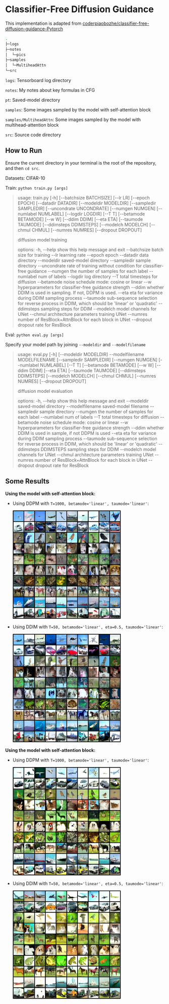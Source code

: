 # Classifier-Free Diffusion Guidance

This implementation is adapted from [coderpiaobozhe/classifier-free-diffusion-guidance-Pytorch](https://github.com/coderpiaobozhe/classifier-free-diffusion-guidance-Pytorch)

```bash
.
├─logs
├─notes
│  └─pics
├─samples
│  └─MultiheadAttn
└─src
```

`logs`: Tensorboard log directory

`notes`: My notes about key formulas in CFG

`pt`: Saved-model directory

`samples`: Some images sampled by the model with self-attention block

`samples/MultiheadAttn`: Some images sampled by the model with multihead-attention block

`src`: Source code directory

## How to Run

Ensure the current directory in your terminal is the root of the repository, and then `cd src`.

Datasets: CIFAR-10

Train: `python train.py [args]`

> usage: train.py [-h] [--batchsize BATCHSIZE] [--lr LR] [--epoch EPOCH] [--datadir DATADIR] [--modeldir MODELDIR] [--sampledir SAMPLEDIR] [--uncondrate UNCONDRATE] [--numgen NUMGEN] [--numlabel NUMLABEL] [--logdir LOGDIR] [--T T] [--betamode BETAMODE] [--w W] [--ddim DDIM] [--eta ETA] [--taumode TAUMODE] [--ddimsteps DDIMSTEPS] [--modelch MODELCH] [--chmul CHMUL] [--numres NUMRES] [--dropout DROPOUT]
>
> diffusion model training
>
> options:
>   -h, --help    show this help message and exit
>   --batchsize    batch size for training
>   --lr    learning rate
>   --epoch    epoch
>   --datadir    data directory
>   --modeldir    saved-model directory
>   --sampledir    sample directory
>   --uncondrate    rate of training without condition for classifier-free guidance
>   --numgen    the number of samples for each label
>   --numlabel    num of labels
>   --logdir    log directory
>   --T    total timesteps for diffusion
>   --betamode    noise schedule mode: cosine or linear
>   --w    hyperparameters for classifier-free guidance strength
>   --ddim    whether DDIM is used in sampling. If not, DDPM is used.
>   --eta    eta for variance during DDIM sampling process
>   --taumode    sub-sequence selection for reverse process in DDIM, which should be 'linear' or 'quadratic'
>   --ddimsteps    sampling steps for DDIM
>   --modelch    model channels for UNet
>   --chmul    architecture parameters training UNet
>   --numres    number of ResBlock+AttnBlock for each block in UNet
>   --dropout    dropout rate for ResBlock

Eval: `python eval.py [args]`

Specify your model path by joining `--modeldir` and `--modelfilename`

> usage: eval.py [-h] [--modeldir MODELDIR] --modelfilename MODELFILENAME [--sampledir SAMPLEDIR] [--numgen NUMGEN] [--numlabel NUMLABEL] [--T T] [--betamode BETAMODE] [--w W] [--ddim DDIM] [--eta ETA] [--taumode TAUMODE] [--ddimsteps DDIMSTEPS] [--modelch MODELCH] [--chmul CHMUL] [--numres NUMRES] [--dropout DROPOUT]
>
> diffusion model evaluation
>
> options:
>   -h, --help    show this help message and exit
>   --modeldir    saved-model directory
>   --modelfilename    saved-model filename
>   --sampledir    sample directory
>   --numgen    the number of samples for each label
>   --numlabel    num of labels
>   --T    total timesteps for diffusion
>   --betamode    noise schedule mode: cosine or linear
>   --w    hyperparameters for classifier-free guidance strength
>   --ddim    whether DDIM is used in sample, if not DDPM is used
>   --eta    eta for variance during DDIM sampling process
>   --taumode    sub-sequence selection for reverse process in DDIM, which should be 'linear' or 'quadratic'
>   --ddimsteps DDIMSTEPS    sampling steps for DDIM
>   --modelch    model channels for UNet
>   --chmul    architecture parameters training UNet
>   --numres    number of ResBlock+AttnBlock for each block in UNet
>   --dropout    dropout rate for ResBlock

## Some Results

**Using the model with self-attention block:**

- Using DDPM with `T=1000, betamode='linear', taumode='linear'`:

  ![model1_DDPM](./samples/eval_ddpm.png)

- Using DDIM with `T=50, betamode='linear', eta=0.5, taumode='linear'`:

  ![model1_DDIM](./samples/eval_ddim_eta05.png)

**Using the model with self-attention block:**

- Using DDPM with `T=1000, betamode='linear', taumode='linear'`:

  ![model2_DDPM](./samples/MultiheadAttn/eval_ddpm_MultiheadAttn.png)

- Using DDIM with `T=50, betamode='linear', eta=0.5, taumode='linear'`:

  ![model2_ddim](./samples/MultiheadAttn/eval_ddim_MultiheadAttn_eta05.png)